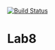 [![Build Status](https://travis-ci.org/NarParahat/Lab8.svg?branch=main)](https://travis-ci.org/NarParahat/Lab8)

# Lab8 
